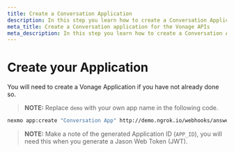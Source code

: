 ```yaml
---
title: Create a Conversation Application
description: In this step you learn how to create a Conversation Application.
meta_title: Create a Conversation application for the Vonage APIs
meta_description: In this step you learn how to create a Conversation Application.
---
```


# Create your Application

You will need to create a Vonage Application if you have not already done so.

> **NOTE:** Replace `demo` with your own app name in the following code.

``` bash
nexmo app:create "Conversation App" http://demo.ngrok.io/webhooks/answer http://demo.ngrok.io/webhooks/event --keyfile private.key
```

> **NOTE:** Make a note of the generated Application ID (`APP_ID`), you will need this when you generate a Jason Web Token (JWT).

